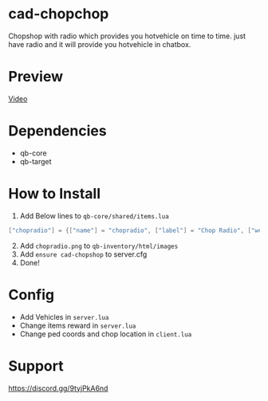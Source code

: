 # cad-chopchop
Chopshop with radio which provides you hotvehicle on time to time. just have radio and it will provide you hotvehicle in chatbox.

# Preview

[Video](https://youtu.be/I0GqpBkloK0)

# Dependencies

* qb-core
* qb-target

# How to Install

1) Add Below lines to `qb-core/shared/items.lua`

 ```lua
["chopradio"] = {["name"] = "chopradio", ["label"] = "Chop Radio", ["weight"] = 500, ["type"] = "item", ["image"] = "chopradio.png", ["unique"] = false, ["useable"] = true,     ["shouldClose"] = true, ["combinable"] = nil, ["description"] = "Special radio which informs you about cool stuff"},
```
 
2) Add `chopradio.png` to `qb-inventory/html/images`
3) Add `ensure cad-chopshop` to server.cfg
4) Done!

# Config

* Add Vehicles in `server.lua`
* Change items reward in `server.lua`
* Change ped coords and chop location in `client.lua`

# Support

https://discord.gg/9tyjPkA6nd
